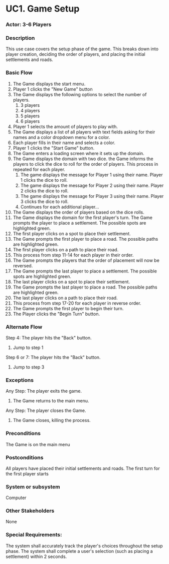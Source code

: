 # UC1. Game Setup

### Actor: 3-6 Players

### Description
This use case covers the setup phase of the game. This breaks down into player creation, deciding the order of players, and placing the initial settlements and roads.

### Basic Flow
1. The Game displays the start menu. 
2. Player 1 clicks the "New Game" button 
3. The Game displays the following options to select the number of players. 
   1. 3 players 
   2. 4 players
   3. 5 players 
   4. 6 players 
4. Player 1 selects the amount of players to play with. 
5. The Game displays a list of all players with text fields asking for their names and a color dropdown menu for a color. 
6. Each player fills in their name and selects a color. 
7. Player 1 clicks the "Start Game" button. 
8. The Game enters a loading screen where it sets up the domain. 
9. The Game displays the domain with two dice. the Game informs the players to click the dice to roll for the order of players. This process in repeated for each player.
   1. The game displays the message for Player 1 using their name. Player 1 clicks the dice to roll.
   2. The game displays the message for Player 2 using their name. Player 2 clicks the dice to roll.
   3. The game displays the message for Player 3 using their name. Player 3 clicks the dice to roll.
   4. Continues for each additional player...
10. The Game displays the order of players based on the dice rolls. 
11. The Game displays the domain for the first player's turn. The Game prompts the player to place a settlement. The possible spots are highlighted green. 
12. The first player clicks on a spot to place their settlement. 
13. The Game prompts the first player to place a road. The possible paths are highlighted green.
14. The first player clicks on a path to place their road. 
15. This process from step 11-14 for each player in their order. 
16. The Game prompts the players that the order of placement will now be reversed. 
17. The Game prompts the last player to place a settlement. The possible spots are highlighted green. 
18. The last player clicks on a spot to place their settlement. 
19. The Game prompts the last player to place a road. The possible paths are highlighted green. 
20. The last player clicks on a path to place their road. 
21. This process from step 17-20 for each player in reverse order. 
22. The Game prompts the first player to begin their turn. 
23. The Player clicks the "Begin Turn" button.

### Alternate Flow
Step 4: The player hits the "Back" button.
1. Jump to step 1

Step 6 or 7: The player hits the "Back" button.
1. Jump to step 3

### Exceptions
Any Step: The player exits the game.
1. The Game returns to the main menu.

Any Step: The player closes the Game.
1. The Game closes, killing the process.
### Preconditions
The Game is on the main menu

### Postconditions
All players have placed their initial settlements and roads.
The first turn for the first player starts

### System or subsystem
Computer

### Other Stakeholders
None

### Special Requirements:
The system shall accurately track the player's choices throughout the setup phase.
The system shall complete a user's selection (such as placing a settlement) within 2 seconds.


